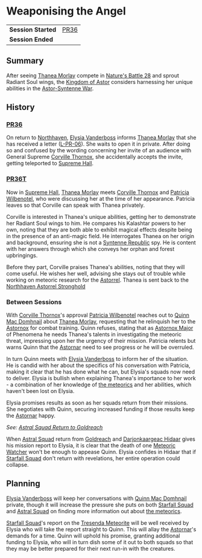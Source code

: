 # Weaponising the Angel

|||
| --- | --- |
| **Session Started** | [PR36](../sessions/PR36.md) | storyline.2
| **Session Ended** | |

## Summary

After seeing [Thanea Morlay](../characters/thanea-morlay.md) compete in [Nature's Battle 28](ended/natures-battle-28.md) and sprout Radiant Soul wings, the [Kingdom of Astor](../civilisations/kingdom-of-astor/kingdom-of-astor.md) considers harnessing her unique abilities in the [Astor-Syntenne War](../history/events/astor-syntenne-war.md).

## History

### [PR36](../sessions/PR36.md)

On return to [Northhaven](../places/settlements/cities/northhaven.md), [Elysia Vanderboss](../characters/elysia-vanderboss.md) informs [Thanea Morlay](../characters/thanea-morlay.md) that she has received a letter ([L-PR-06](../letters/L-PR-06.md)). She waits to open it in private. After doing so and confused by the wording concerning her invite of an audience with General Supreme [Corville Thornox](../characters/corville-thornox.md), she accidentally accepts the invite, getting teleported to [Supreme Hall](../places/buildings/government/supreme-hall.md).

### [PR36T](../sessions/PR36T.md)

Now in [Supreme Hall](../places/buildings/government/supreme-hall.md), [Thanea Morlay](../characters/thanea-morlay.md) meets [Corville Thornox](../characters/corville-thornox.md) and [Patricia Wilbenotel](../characters/patricia-wilbenotel.md), who were discussing her at the time of her appearance. Patricia leaves so that Corville can speak with Thanea privately.

Corville is interested in Thanea's unique abilities, getting her to demonstrate her Radiant Soul wings to him. He compares his Kalashtar powers to her own, noting that they are both able to exhibit magical effects despite being in the presence of an anti-magic field. He interrogates Thanea on her origin and background, ensuring she is not a [Syntenne Republic](../civilisations/syntenne-republic/syntenne-republic.md) spy. He is content with her answers through which she conveys her orphan and forest upbringings.

Before they part, Corville praises Thanea's abilities, noting that they will come useful. He wishes her well, advising she stays out of trouble while working on meteoric research for the [Astorrel](../organisations/government/astorrel/astorrel.md). Thanea is sent back to the [Northhaven Astorrel Stronghold](../places/settlements/strongholds/northhaven-astorrel-stronghold.md)

### Between Sessions

With [Corville Thornox](../characters/corville-thornox.md)'s approval [Patricia Wilbenotel](../characters/patricia-wilbenotel.md) reaches out to [Quinn Mac Domhnail](../characters/quinn-mac-domhnail.md) about [Thanea Morlay](../characters/thanea-morlay.md), requesting that he relinquish her to the [Astornox](../organisations/government/astornox/astornox.md) for combat training. Quinn refuses, stating that as [Astornox Major](../organisations/government/astornox/ranks/astornox-major.md) of Phenomena he needs Thanea's talents in investigating the meteoric threat, impressing upon her the urgency of their mission. Patricia relents but warns Quinn that the [Astornar](../organisations/government/astornar.md) need to see progress or he will be overruled.

In turn Quinn meets with [Elysia Vanderboss](../characters/elysia-vanderboss.md) to inform her of the situation. He is candid with her about the specifics of his conversation with Patricia, making it clear that he has done what he can, but Elysia's squads now need to deliver. Elysia is bullish when explaining Thanea's importance to her work - a combination of her knowledge of [the meteorics](../lineages/the-meteorics.md) and her abilities, which haven't been lost on Elysia.

Elysia promises results as soon as her squads return from their missions. She negotiates with Quinn, securing increased funding if those results keep the [Astornar](../organisations/government/astornar.md) happy.

*See: [Astral Squad Return to Goldreach](astral-squad-return-to-goldreach.md)*

When [Astral Squad](../organisations/government/astorrel/squads/astral-squad.md) return from [Goldreach](../places/settlements/towns/goldreach.md) and [Darjonkaargeac Hidaar](../characters/darjonkaargeac-hidaar.md) gives his mission report to Elysia, it is clear that the death of one [Meteoric Watcher](../creatures/meteoric-watcher.md) won't be enough to appease Quinn. Elysia confides in Hidaar that if [Starfall Squad](../organisations/government/astorrel/squads/starfall-squad.md) don't return with revelations, her entire operation could collapse.

## Planning

[Elysia Vanderboss](../characters/elysia-vanderboss.md) will keep her conversations with [Quinn Mac Domhnail](../characters/quinn-mac-domhnail.md) private, though it will increase the pressure she puts on both [Starfall Squad](../organisations/government/astorrel/squads/starfall-squad.md) and [Astral Squad](../organisations/government/astorrel/squads/astral-squad.md) on finding more information out about [the meteorics](../lineages/the-meteorics.md).

[Starfall Squad](../organisations/government/astorrel/squads/starfall-squad.md)'s report on the [Tresenda Meteorite](../items/meteoric/meteorites/tresenda-meteorite.md) will be well received by Elysia who will take the report straight to Quinn. This will allay the [Astornar](../organisations/government/astornar.md)'s demands for a time. Quinn will uphold his promise, granting additional funding to Elysia, who will in turn dish some of it out to both squads so that they may be better prepared for their next run-in with the creatures.
